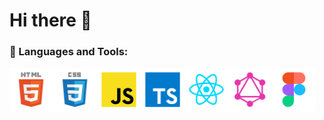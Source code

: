 # Hi there 👋

### 🔨 Languages and Tools:
<img align="left" src="https://github.com/yuniso/yuniso/blob/main/icons/html.svg" alt="html" height="70px" />
<img align="left" src="https://github.com/yuniso/yuniso/blob/main/icons/css.svg" alt="css" height="70px" />
<img align="left" src="https://github.com/yuniso/yuniso/blob/main/icons/javascript.svg" alt="javascript" height="70px" />
<a href="https://www.typescriptlang.org/" target="_blank"> <img align="left" src="https://github.com/yuniso/yuniso/blob/main/icons/typescript.svg" alt="typescript" height="70px" />
<a href="https://reactjs.org/" target="_blank"> <img align="left" src="https://github.com/yuniso/yuniso/blob/main/icons/react.svg" alt="react" height="70px" />
<a href="https://graphql.org/" target="_blank"> <img align="left" src="https://github.com/yuniso/yuniso/blob/main/icons/graphql.svg" alt="graphql" height="70px" />
<a href="https://www.figma.com/" target="_blank"> <img align="left" src="https://github.com/yuniso/yuniso/blob/main/icons/figma.svg" alt="figma" height="70px" />
